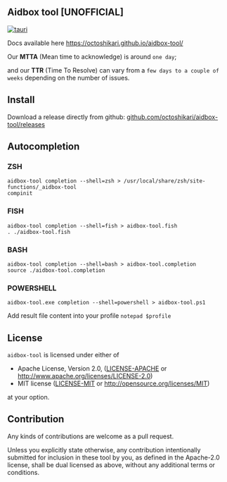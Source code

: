## Aidbox tool [UNOFFICIAL]

[![tauri](https://github.com/octoshikari/aidbox-tool/actions/workflows/build.yaml/badge.svg)](https://github.com/octoshikari/aidbox-tool/actions/workflows/build.yaml)


Docs available here https://octoshikari.github.io/aidbox-tool/


Our **MTTA** (Mean time to acknowledge) is around `one day`; 
<!---->
and our **TTR** (Time To Resolve) can vary from a `few days to a couple of weeks` depending on the number of issues.


## Install

Download a release directly from github: [github.com/octoshikari/aidbox-tool/releases](https://github.com/octoshikari/aidbox-tool/releases)


## Autocompletion

### ZSH

```shell
aidbox-tool completion --shell=zsh > /usr/local/share/zsh/site-functions/_aidbox-tool
compinit
```

### FISH

```shell
aidbox-tool completion --shell=fish > aidbox-tool.fish
. ./aidbox-tool.fish
```

### BASH

```shell
aidbox-tool completion --shell=bash > aidbox-tool.completion
source ./aidbox-tool.completion
```

### POWERSHELL

```shell
aidbox-tool.exe completion --shell=powershell > aidbox-tool.ps1
```

Add result file content into your profile `notepad $profile`

## License

`aidbox-tool` is licensed under either of

- Apache License, Version 2.0, ([LICENSE-APACHE](LICENSE-APACHE) or http://www.apache.org/licenses/LICENSE-2.0)
- MIT license ([LICENSE-MIT](LICENSE-MIT) or http://opensource.org/licenses/MIT)

at your option.

## Contribution

Any kinds of contributions are welcome as a pull request.

Unless you explicitly state otherwise, any contribution intentionally submitted for inclusion in these tool by you, as defined in the Apache-2.0 license, shall be dual licensed as above, without any additional terms or conditions.
